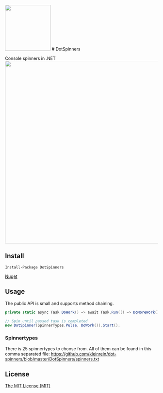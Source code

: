 <img src="https://raw.githubusercontent.com/kleinrein/dot-spinners/master/DotSpinners.Resources/DotSpinners.png" width="150">
# DotSpinners

Console spinners in .NET
<img src="https://github.com/kleinrein/dot-spinners/blob/master/DotSpinners.Resources/DotSpinners.gif" width="600">

## Install
```posh
Install-Package DotSpinners 
```
[Nuget](https://www.nuget.org/packages/DotSpinners/1.0.0)

## Usage
The public API is small and supports method chaining.
```c#
private static async Task DoWork() => await Task.Run(() => DoMoreWork());

// Spin until passed task is completed
new DotSpinner(SpinnerTypes.Pulse, DoWork()).Start();
```

### Spinnertypes
There is 25 spinnertypes to choose from. All of them can be found in this comma separated file:
https://github.com/kleinrein/dot-spinners/blob/master/DotSpinners/spinners.txt

## License
[The MIT License (MIT)](https://opensource.org/licenses/MIT)
